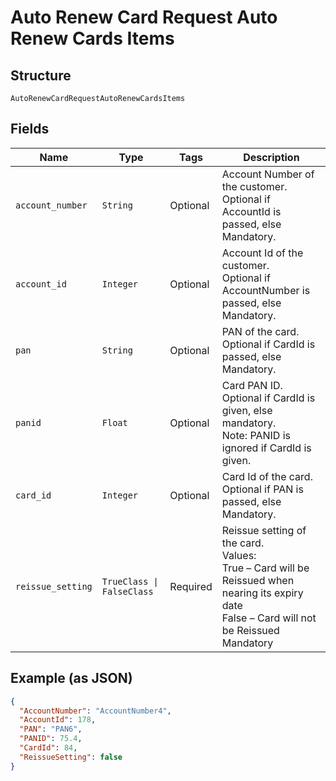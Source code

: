 
# Auto Renew Card Request Auto Renew Cards Items

## Structure

`AutoRenewCardRequestAutoRenewCardsItems`

## Fields

| Name | Type | Tags | Description |
|  --- | --- | --- | --- |
| `account_number` | `String` | Optional | Account Number of the customer.<br>Optional if AccountId is passed, else Mandatory. |
| `account_id` | `Integer` | Optional | Account Id of the customer.<br>Optional if AccountNumber is passed, else Mandatory. |
| `pan` | `String` | Optional | PAN of the card.<br>Optional if CardId is passed, else Mandatory. |
| `panid` | `Float` | Optional | Card PAN ID.<br>Optional if CardId is given, else mandatory.<br>Note: PANID is ignored if CardId is given. |
| `card_id` | `Integer` | Optional | Card Id of the card.<br>Optional if PAN is passed, else Mandatory. |
| `reissue_setting` | `TrueClass \| FalseClass` | Required | Reissue setting of the card.<br>Values:<br>True – Card will be Reissued when nearing its expiry date<br>False – Card will not be Reissued<br>Mandatory |

## Example (as JSON)

```json
{
  "AccountNumber": "AccountNumber4",
  "AccountId": 178,
  "PAN": "PAN6",
  "PANID": 75.4,
  "CardId": 84,
  "ReissueSetting": false
}
```

